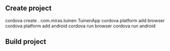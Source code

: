 Create project
--------------

cordova create . com.miras.tuinen TuinenApp
cordova platform add browser
cordova platform add android
cordova run browser
cordova run android

Build project
-------------